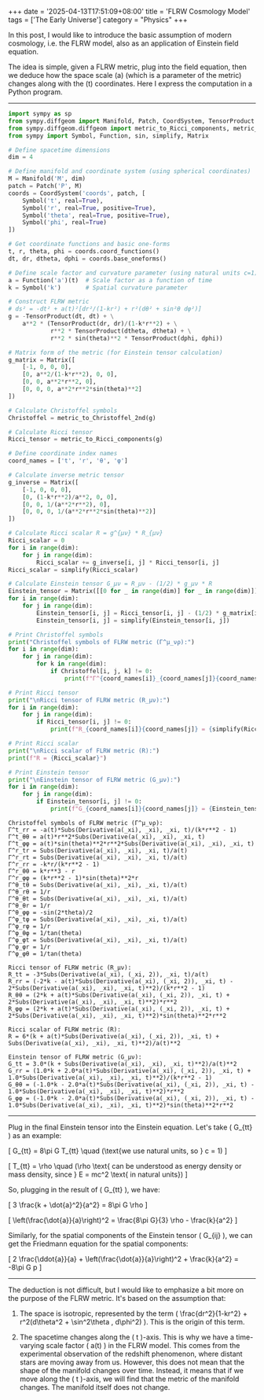 +++
date = '2025-04-13T17:51:09+08:00'
title = 'FLRW Cosmology Model'
tags = ['The Early Universe']
category = "Physics"
+++

In this post, I would like to introduce the basic assumption of modern cosmology, i.e. the FLRW model, also as an application of Einstein field equation.

The idea is simple, given a FLRW metric, plug into the field equation, then we deduce how the space scale \(a\) (which is a parameter of the metric) changes along with the \(t\) coordinates. Here I express the computation in a Python program.

---

```python
import sympy as sp
from sympy.diffgeom import Manifold, Patch, CoordSystem, TensorProduct
from sympy.diffgeom.diffgeom import metric_to_Ricci_components, metric_to_Christoffel_2nd
from sympy import Symbol, Function, sin, simplify, Matrix

# Define spacetime dimensions
dim = 4

# Define manifold and coordinate system (using spherical coordinates)
M = Manifold('M', dim)
patch = Patch('P', M)
coords = CoordSystem('coords', patch, [
    Symbol('t', real=True),
    Symbol('r', real=True, positive=True),
    Symbol('theta', real=True, positive=True),
    Symbol('phi', real=True)
])

# Get coordinate functions and basic one-forms
t, r, theta, phi = coords.coord_functions()
dt, dr, dtheta, dphi = coords.base_oneforms()

# Define scale factor and curvature parameter (using natural units c=1)
a = Function('a')(t)  # Scale factor as a function of time
k = Symbol('k')       # Spatial curvature parameter

# Construct FLRW metric
# ds² = -dt² + a(t)²[dr²/(1-kr²) + r²(dθ² + sin²θ dφ²)]
g = -TensorProduct(dt, dt) + \
    a**2 * (TensorProduct(dr, dr)/(1-k*r**2) + \
            r**2 * TensorProduct(dtheta, dtheta) + \
            r**2 * sin(theta)**2 * TensorProduct(dphi, dphi))

# Matrix form of the metric (for Einstein tensor calculation)
g_matrix = Matrix([
    [-1, 0, 0, 0],
    [0, a**2/(1-k*r**2), 0, 0],
    [0, 0, a**2*r**2, 0],
    [0, 0, 0, a**2*r**2*sin(theta)**2]
])

# Calculate Christoffel symbols
Christoffel = metric_to_Christoffel_2nd(g)

# Calculate Ricci tensor
Ricci_tensor = metric_to_Ricci_components(g)

# Define coordinate index names
coord_names = ['t', 'r', 'θ', 'φ']

# Calculate inverse metric tensor
g_inverse = Matrix([
    [-1, 0, 0, 0],
    [0, (1-k*r**2)/a**2, 0, 0],
    [0, 0, 1/(a**2*r**2), 0],
    [0, 0, 0, 1/(a**2*r**2*sin(theta)**2)]
])

# Calculate Ricci scalar R = g^{μν} * R_{μν}
Ricci_scalar = 0
for i in range(dim):
    for j in range(dim):
        Ricci_scalar += g_inverse[i, j] * Ricci_tensor[i, j]
Ricci_scalar = simplify(Ricci_scalar)

# Calculate Einstein tensor G_μν = R_μν - (1/2) * g_μν * R
Einstein_tensor = Matrix([[0 for _ in range(dim)] for _ in range(dim)])
for i in range(dim):
    for j in range(dim):
        Einstein_tensor[i, j] = Ricci_tensor[i, j] - (1/2) * g_matrix[i, j] * Ricci_scalar
        Einstein_tensor[i, j] = simplify(Einstein_tensor[i, j])

# Print Christoffel symbols
print("Christoffel symbols of FLRW metric (Γ^μ_νρ):")
for i in range(dim):
    for j in range(dim):
        for k in range(dim):
            if Christoffel[i, j, k] != 0:
                print(f"Γ^{coord_names[i]}_{coord_names[j]}{coord_names[k]} = {simplify(Christoffel[i, j, k])}")

# Print Ricci tensor
print("\nRicci tensor of FLRW metric (R_μν):")
for i in range(dim):
    for j in range(dim):
        if Ricci_tensor[i, j] != 0:
            print(f"R_{coord_names[i]}{coord_names[j]} = {simplify(Ricci_tensor[i, j])}")

# Print Ricci scalar
print("\nRicci scalar of FLRW metric (R):")
print(f"R = {Ricci_scalar}")

# Print Einstein tensor
print("\nEinstein tensor of FLRW metric (G_μν):")
for i in range(dim):
    for j in range(dim):
        if Einstein_tensor[i, j] != 0:
            print(f"G_{coord_names[i]}{coord_names[j]} = {Einstein_tensor[i, j]}")
```
```
Christoffel symbols of FLRW metric (Γ^μ_νρ):
Γ^t_rr = -a(t)*Subs(Derivative(a(_xi), _xi), _xi, t)/(k*r**2 - 1)
Γ^t_θθ = a(t)*r**2*Subs(Derivative(a(_xi), _xi), _xi, t)
Γ^t_φφ = a(t)*sin(theta)**2*r**2*Subs(Derivative(a(_xi), _xi), _xi, t)
Γ^r_tr = Subs(Derivative(a(_xi), _xi), _xi, t)/a(t)
Γ^r_rt = Subs(Derivative(a(_xi), _xi), _xi, t)/a(t)
Γ^r_rr = -k*r/(k*r**2 - 1)
Γ^r_θθ = k*r**3 - r
Γ^r_φφ = (k*r**2 - 1)*sin(theta)**2*r
Γ^θ_tθ = Subs(Derivative(a(_xi), _xi), _xi, t)/a(t)
Γ^θ_rθ = 1/r
Γ^θ_θt = Subs(Derivative(a(_xi), _xi), _xi, t)/a(t)
Γ^θ_θr = 1/r
Γ^θ_φφ = -sin(2*theta)/2
Γ^φ_tφ = Subs(Derivative(a(_xi), _xi), _xi, t)/a(t)
Γ^φ_rφ = 1/r
Γ^φ_θφ = 1/tan(theta)
Γ^φ_φt = Subs(Derivative(a(_xi), _xi), _xi, t)/a(t)
Γ^φ_φr = 1/r
Γ^φ_φθ = 1/tan(theta)

Ricci tensor of FLRW metric (R_μν):
R_tt = -3*Subs(Derivative(a(_xi), (_xi, 2)), _xi, t)/a(t)
R_rr = (-2*k - a(t)*Subs(Derivative(a(_xi), (_xi, 2)), _xi, t) - 2*Subs(Derivative(a(_xi), _xi), _xi, t)**2)/(k*r**2 - 1)
R_θθ = (2*k + a(t)*Subs(Derivative(a(_xi), (_xi, 2)), _xi, t) + 2*Subs(Derivative(a(_xi), _xi), _xi, t)**2)*r**2
R_φφ = (2*k + a(t)*Subs(Derivative(a(_xi), (_xi, 2)), _xi, t) + 2*Subs(Derivative(a(_xi), _xi), _xi, t)**2)*sin(theta)**2*r**2

Ricci scalar of FLRW metric (R):
R = 6*(k + a(t)*Subs(Derivative(a(_xi), (_xi, 2)), _xi, t) + Subs(Derivative(a(_xi), _xi), _xi, t)**2)/a(t)**2

Einstein tensor of FLRW metric (G_μν):
G_tt = 3.0*(k + Subs(Derivative(a(_xi), _xi), _xi, t)**2)/a(t)**2
G_rr = (1.0*k + 2.0*a(t)*Subs(Derivative(a(_xi), (_xi, 2)), _xi, t) + 1.0*Subs(Derivative(a(_xi), _xi), _xi, t)**2)/(k*r**2 - 1)
G_θθ = (-1.0*k - 2.0*a(t)*Subs(Derivative(a(_xi), (_xi, 2)), _xi, t) - 1.0*Subs(Derivative(a(_xi), _xi), _xi, t)**2)*r**2
G_φφ = (-1.0*k - 2.0*a(t)*Subs(Derivative(a(_xi), (_xi, 2)), _xi, t) - 1.0*Subs(Derivative(a(_xi), _xi), _xi, t)**2)*sin(theta)**2*r**2
```

---

Plug in the final Einstein tensor into the Einstein equation. Let's take \( G_{tt} \) as an example:

\[
G_{tt} = 8\pi G T_{tt} \quad (\text{we use natural units, so } c = 1)
\]

\[
T_{tt} = \rho \quad (\rho \text{ can be understood as energy density or mass density, since } E = mc^2 \text{ in natural units})
\]

So, plugging in the result of \( G_{tt} \), we have:

\[
3 \frac{k + \dot{a}^2}{a^2} = 8\pi G \rho
\]

\[
\left(\frac{\dot{a}}{a}\right)^2 = \frac{8\pi G}{3} \rho - \frac{k}{a^2}
\]

Similarly, for the spatial components of the Einstein tensor \( G_{ij} \), we can get the Friedmann equation for the spatial components:

\[
2 \frac{\ddot{a}}{a} + \left(\frac{\dot{a}}{a}\right)^2 + \frac{k}{a^2} = -8\pi G p
\]

---

The deduction is not difficult, but I would like to emphasize a bit more on the purpose of the FLRW metric. It's based on the assumption that:

1. The space is isotropic, represented by the term \( \frac{dr^2}{1-kr^2} + r^2(d\theta^2 + \sin^2\theta \, d\phi^2) \). This is the origin of this term.

2. The spacetime changes along the \( t \)-axis. This is why we have a time-varying scale factor \( a(t) \) in the FLRW model. This comes from the experimental observation of the redshift phenomenon, where distant stars are moving away from us. However, this does not mean that the shape of the manifold changes over time. Instead, it means that if we move along the \( t \)-axis, we will find that the metric of the manifold changes. The manifold itself does not change.



